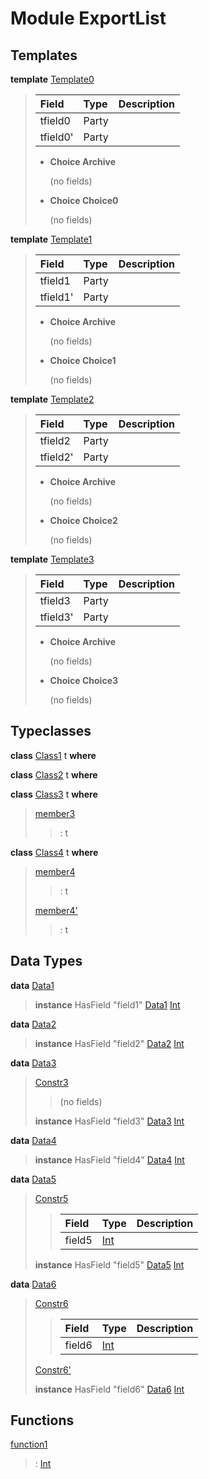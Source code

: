 # <a name="module-exportlist-81980"></a>Module ExportList

## Templates

<a name="type-exportlist-template0-22237"></a>**template** [Template0](#type-exportlist-template0-22237)

> | Field    | Type     | Description |
> | :------- | :------- | :---------- |
> | tfield0  | Party    |  |
> | tfield0' | Party    |  |
> 
> * **Choice Archive**
>   
>   (no fields)
> 
> * **Choice Choice0**
>   
>   (no fields)

<a name="type-exportlist-template1-34256"></a>**template** [Template1](#type-exportlist-template1-34256)

> | Field    | Type     | Description |
> | :------- | :------- | :---------- |
> | tfield1  | Party    |  |
> | tfield1' | Party    |  |
> 
> * **Choice Archive**
>   
>   (no fields)
> 
> * **Choice Choice1**
>   
>   (no fields)

<a name="type-exportlist-template2-3915"></a>**template** [Template2](#type-exportlist-template2-3915)

> | Field    | Type     | Description |
> | :------- | :------- | :---------- |
> | tfield2  | Party    |  |
> | tfield2' | Party    |  |
> 
> * **Choice Archive**
>   
>   (no fields)
> 
> * **Choice Choice2**
>   
>   (no fields)

<a name="type-exportlist-template3-57838"></a>**template** [Template3](#type-exportlist-template3-57838)

> | Field    | Type     | Description |
> | :------- | :------- | :---------- |
> | tfield3  | Party    |  |
> | tfield3' | Party    |  |
> 
> * **Choice Archive**
>   
>   (no fields)
> 
> * **Choice Choice3**
>   
>   (no fields)

## Typeclasses

<a name="class-exportlist-class1-82332"></a>**class** [Class1](#class-exportlist-class1-82332) t **where**


<a name="class-exportlist-class2-52219"></a>**class** [Class2](#class-exportlist-class2-52219) t **where**


<a name="class-exportlist-class3-53534"></a>**class** [Class3](#class-exportlist-class3-53534) t **where**

> <a name="function-exportlist-member3-30944"></a>[member3](#function-exportlist-member3-30944)
> 
> > : t

<a name="class-exportlist-class4-65325"></a>**class** [Class4](#class-exportlist-class4-65325) t **where**

> <a name="function-exportlist-member4-58699"></a>[member4](#function-exportlist-member4-58699)
> 
> > : t
> 
> <a name="function-exportlist-member4tick-28729"></a>[member4'](#function-exportlist-member4tick-28729)
> 
> > : t

## Data Types

<a name="type-exportlist-data1-25282"></a>**data** [Data1](#type-exportlist-data1-25282)

> **instance** HasField "field1" [Data1](#type-exportlist-data1-25282) [Int](https://docs.daml.com/daml/reference/base.html#type-ghc-types-int-68728)

<a name="type-exportlist-data2-68729"></a>**data** [Data2](#type-exportlist-data2-68729)

> **instance** HasField "field2" [Data2](#type-exportlist-data2-68729) [Int](https://docs.daml.com/daml/reference/base.html#type-ghc-types-int-68728)

<a name="type-exportlist-data3-43604"></a>**data** [Data3](#type-exportlist-data3-43604)

> <a name="constr-exportlist-constr3-90820"></a>[Constr3](#constr-exportlist-constr3-90820)
> 
> > (no fields)
> 
> **instance** HasField "field3" [Data3](#type-exportlist-data3-43604) [Int](https://docs.daml.com/daml/reference/base.html#type-ghc-types-int-68728)

<a name="type-exportlist-data4-87051"></a>**data** [Data4](#type-exportlist-data4-87051)

> **instance** HasField "field4" [Data4](#type-exportlist-data4-87051) [Int](https://docs.daml.com/daml/reference/base.html#type-ghc-types-int-68728)

<a name="type-exportlist-data5-40974"></a>**data** [Data5](#type-exportlist-data5-40974)

> <a name="constr-exportlist-constr5-35310"></a>[Constr5](#constr-exportlist-constr5-35310)
> 
> > | Field                                                                          | Type                                                                           | Description |
> > | :----------------------------------------------------------------------------- | :----------------------------------------------------------------------------- | :---------- |
> > | field5                                                                         | [Int](https://docs.daml.com/daml/reference/base.html#type-ghc-types-int-68728) |  |
> 
> **instance** HasField "field5" [Data5](#type-exportlist-data5-40974) [Int](https://docs.daml.com/daml/reference/base.html#type-ghc-types-int-68728)

<a name="type-exportlist-data6-26325"></a>**data** [Data6](#type-exportlist-data6-26325)

> <a name="constr-exportlist-constr6-63065"></a>[Constr6](#constr-exportlist-constr6-63065)
> 
> > | Field                                                                          | Type                                                                           | Description |
> > | :----------------------------------------------------------------------------- | :----------------------------------------------------------------------------- | :---------- |
> > | field6                                                                         | [Int](https://docs.daml.com/daml/reference/base.html#type-ghc-types-int-68728) |  |
> 
> <a name="constr-exportlist-constr6tick-67971"></a>[Constr6'](#constr-exportlist-constr6tick-67971)
> 
> 
> **instance** HasField "field6" [Data6](#type-exportlist-data6-26325) [Int](https://docs.daml.com/daml/reference/base.html#type-ghc-types-int-68728)

## Functions

<a name="function-exportlist-function1-77714"></a>[function1](#function-exportlist-function1-77714)

> : [Int](https://docs.daml.com/daml/reference/base.html#type-ghc-types-int-68728)
